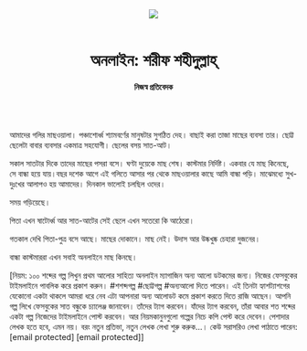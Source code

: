 <div align=center>
<img src=https://images.prothomalo.com/prothomalo-bangla/2021-01/1d75151c-eff9-4e9f-ac28-aebc4618d00f/palo_bangla_og.png />
<br><br>
<h1>অনলাইন: শরীফ শহীদুল্লাহ্</h1> 
<h4>নিজস্ব প্রতিবেদক</h4>
<br><br>
</div>

আমাদের গলির মাছওয়ালা। পঞ্চাশোর্ধ্ব শ্যামবর্ণের মানুষটার সুগঠিত দেহ। বাছাই করা তাজা মাছের ব্যবসা তার। ছোট্ট ছেলেটা বাবার ব্যবসার একমাত্র সহযোগী। ছেলের বসয় সাত-আট।

সকাল সাতটার দিকে তাদের মাছের পসরা বসে। ঘণ্টা দুয়েকে মাছ শেষ। কাস্টমার নির্দিষ্ট। একবার যে মাছ কিনেছে, সে বান্ধা হয়ে যায়।বছর দশেক আগে এই গলিতে আসার পর থেকে মাছওয়ালার কাছে আমি বান্ধা পড়ি। মাঝেমধ্যে সুখ-দুঃখের আলাপও হয় আমাদের। দিনকাল ভালোই চলছিল ওদের।

সময় গড়িয়েছে।

পিতা এখন ষাটোর্ধ্ব আর সাত-আটের সেই ছেলে এখন সতেরো কি আঠেরো।

গতকাল দেখি পিতা-পুত্র বসে আছে। মাছের দোকানে। মাছ নেই। উদাস আর উষ্কখুষ্ক চেহারা দুজনের।

বান্ধা কাস্টমাররা এখন সবাই অনলাইনে মাছ কিনছে।

[নিয়ম: ১০০ শব্দের গল্প লিখুন প্রথম আলোর সাহিত্য অনলাইন ম্যাগাজিন অন্য আলো ডটকমের জন্য। নিজের ফেসবুকের টাইমলাইনে পাবলিক করে প্রকাশ করুন। #শশব্দগল্প #ছোট্টগল্প #অন্যআলো দিতে পারেন। এই তিনটা হ্যাশট্যাশগের যেকোনো একটা থাকলে আমরা ধরে নেব এটা আপনারা অন্য আলোডট কমে প্রকাশ করতে দিতে রাজি আছেন। আপনি গল্প লিখে ফেসবুকের সাত বন্ধুকে চ্যালেঞ্জ জানাবেন। তাঁদের ট্যাগ করবেন। যাঁদের ট্যাগ করবেন, তাঁরা আবার শত শব্দের একটা গল্প নিজেদের টাইমলাইনে পোস্ট করবেন। আর নিয়মকানুনগুলো গল্পের নিচে কপি পেস্ট করে দেবেন। পেশাদার লেখক হতে হবে, এমন নয়। বরং নতুন প্রতিভা, নতুন লেখক লেখা শুরু করুক...। কেউ সরাসরিও লেখা পাঠাতে পারেন: [email protected] [email protected]]


